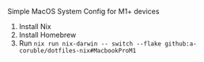 Simple MacOS System Config for M1+ devices

1. Install Nix
2. Install Homebrew
3. Run `nix run nix-darwin -- switch --flake github:a-coruble/dotfiles-nix#MacbookProM1`